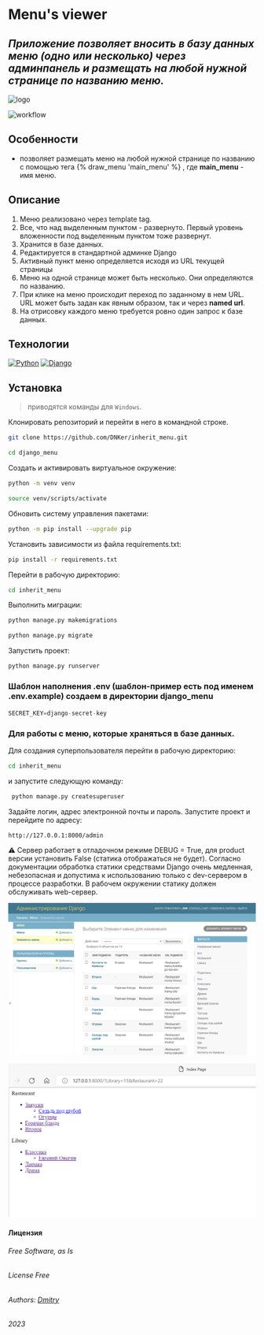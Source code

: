 # Menu's viewer
## _Приложение позволяет вносить в базу данных меню (одно или несколько) через админпанель и размещать на любой нужной странице по названию меню._

![logo](https://static.tildacdn.com/tild3565-3139-4331-b366-666635393866/1645202220_33-kartin.png)


![workflow](https://github.com/dnker/inherit_menu/actions/workflows/django.yml/badge.svg?branch=master&event=push)

## Особенности

- позволяет размещать меню на любой нужной странице по названию с помощью тега {% draw_menu 'main_menu' %} , где __main_menu__ - имя меню.

## Описание

1. Меню реализовано через template tag.
2. Все, что над выделенным пунктом - развернуто. Первый уровень вложенности под выделенным пунктом тоже развернут.
3. Хранится в базе данных.
4. Редактируется в стандартной админке Django
5. Активный пункт меню определяется исходя из URL текущей страницы
6. Меню на одной странице может быть несколько. Они определяются по названию.
7. При клике на меню происходит переход по заданному в нем URL. URL может быть задан как явным образом, так и через __named url__.
8. На отрисовку каждого меню требуется ровно один запрос к базе данных.

## Технологии

[![Python](https://img.shields.io/badge/-Python-464646?style=plastic&logo=Python&logoColor=56C0C0&color=008080)](https://www.python.org/)
[![Django](https://img.shields.io/badge/-Django-464646?style=plastic&logo=Django&logoColor=56C0C0&color=008080)](https://www.djangoproject.com/)

## Установка

> приводятся команды для `Windows`.

Клонировать репозиторий и перейти в него в командной строке.

```bash
git clone https://github.com/DNKer/inherit_menu.git
```
```bash
cd django_menu
```
Cоздать и активировать виртуальное окружение:
```bash
python -m venv venv
```

```bash
source venv/scripts/activate
```

Обновить систему управления пакетами:

```bash
python -m pip install --upgrade pip
```

Установить зависимости из файла requirements.txt:

```bash
pip install -r requirements.txt
```

Перейти в рабочую директорию:
```bash
cd inherit_menu
```

Выполнить миграции:

```bash
python manage.py makemigrations
```

```bash
python manage.py migrate
```

Запустить проект:

```bash
python manage.py runserver
```

### Шаблон наполнения .env (шаблон-пример есть под именем .env.example) создаем в директории django_menu

```python
SECRET_KEY=django-secret-key
```

### Для работы с меню, которые храняться в базе данных.

Для создания суперпользователя перейти в рабочую директорию:
```bash
cd inherit_menu
```
 и запустите следующую команду:

```bash
 python manage.py createsuperuser
```
Задайте логин, адрес электронной почты и пароль.
Запустите проект и перейдите по адресу:

```http
http://127.0.0.1:8000/admin
```
&#9888;
Сервер работает в отладочном режиме DEBUG = True, для product версии установить False  (статика отображаться не будет).
Согласно документации обработка статики средствами Django очень медленная, небезопасная и допустима к использованию только с dev-сервером в процессе разработки. В рабочем окружении статику должен обслуживать web-сервер.

![demo1](./inherit_menu/templates/static/demo1.PNG)

![demo2](./inherit_menu/templates/static/demo2.PNG)




#### __Лицензия__
###### Free Software, as Is
###### _License Free_
###### Authors: [Dmitry](https://github.com/DNKer)
###### 2023

